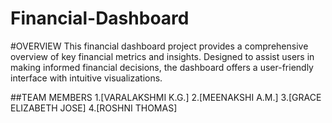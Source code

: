 # Financial-Dashboard
#OVERVIEW
This financial dashboard project provides a comprehensive overview of key financial metrics and insights. Designed to assist users in making informed financial decisions, the dashboard offers a user-friendly interface with intuitive visualizations.


##TEAM MEMBERS
1.[VARALAKSHMI K.G.]
2.[MEENAKSHI  A.M.]
3.[GRACE ELIZABETH JOSE]
4.[ROSHNI THOMAS]

